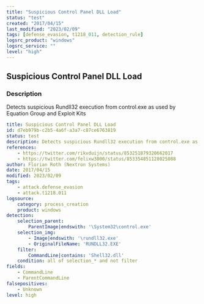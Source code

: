 ```yaml
---
title: "Suspicious Control Panel DLL Load"
status: "test"
created: "2017/04/15"
last_modified: "2023/02/09"
tags: [defense_evasion, t1218_011, detection_rule]
logsrc_product: "windows"
logsrc_service: ""
level: "high"
---
```


## Suspicious Control Panel DLL Load

### Description

Detects suspicious Rundll32 execution from control.exe as used by Equation Group and Exploit Kits

```yml
title: Suspicious Control Panel DLL Load
id: d7eb979b-c2b5-4a6f-a3a7-c87ce6763819
status: test
description: Detects suspicious Rundll32 execution from control.exe as used by Equation Group and Exploit Kits
references:
    - https://twitter.com/rikvduijn/status/853251879320662017
    - https://twitter.com/felixw3000/status/853354851128025088
author: Florian Roth (Nextron Systems)
date: 2017/04/15
modified: 2023/02/09
tags:
    - attack.defense_evasion
    - attack.t1218.011
logsource:
    category: process_creation
    product: windows
detection:
    selection_parent:
        ParentImage|endswith: '\System32\control.exe'
    selection_img:
        - Image|endswith: '\rundll32.exe'
        - OriginalFileName: 'RUNDLL32.EXE'
    filter:
        CommandLine|contains: 'Shell32.dll'
    condition: all of selection_* and not filter
fields:
    - CommandLine
    - ParentCommandLine
falsepositives:
    - Unknown
level: high

```
